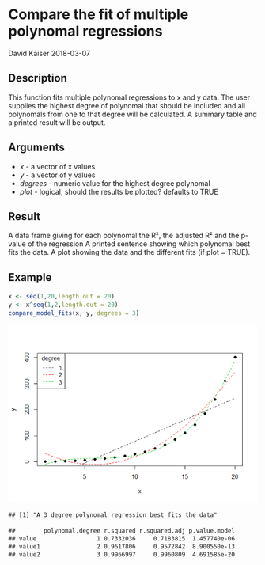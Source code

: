 Compare the fit of multiple polynomal regressions
================
David Kaiser
2018-03-07

Description
-----------

This function fits multiple polynomal regressions to x and y data. The user supplies the highest degree of polynomal that should be included and all polynomals from one to that degree will be calculated. A summary table and a printed result will be output.

Arguments
---------

-   *x* - a vector of x values
-   *y* - a vector of y values
-   *degrees* - numeric value for the highest degree polynomal
-   *plot* - logical, should the results be plotted? defaults to TRUE

Result
------

A data frame giving for each polynomal the R², the adjusted R² and the p-value of the regression A printed sentence showing which polynomal best fits the data. A plot showing the data and the different fits (if plot = TRUE).

Example
-------

``` r
x <- seq(1,20,length.out = 20)
y <- x^seq(1,2,length.out = 20)
compare_model_fits(x, y, degrees = 3)
```

![](README_files/figure-markdown_github/example-1.png)

    ## [1] "A 3 degree polynomal regression best fits the data"

    ##        polynomal.degree r.squared r.squared.adj p.value.model
    ## value                 1 0.7332036     0.7183815  1.457740e-06
    ## value1                2 0.9617806     0.9572842  8.900550e-13
    ## value2                3 0.9966997     0.9960809  4.691585e-20
